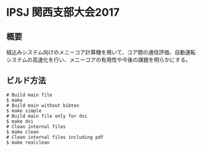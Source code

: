 # IPSJ 関西支部大会2017

## 概要
組込みシステム向けのメニーコア計算機を用いて、コア間の通信評価、自動運転システムの高速化を行い、メニーコアの有用性や今後の課題を明らかにする。

## ビルド方法
```shell
# Build main file
$ make
# Build main without bibtex
$ make simple
# Build main file only for dvi
$ make dvi
# Clean internal files
$ make clean
# Clean internal files including pdf
$ make realclean
```